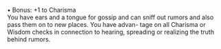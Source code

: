 • Bonus: +1 to Charisma  
You have ears and a tongue for gossip and can sniff out rumors and also pass them on to new places. You have advan- tage on all Charisma or Wisdom checks in connection to hearing, spreading or realizing the truth behind rumors.
